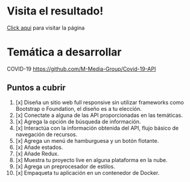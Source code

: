 # Visita el resultado!

[Click aqui](https://covid-app-status.vercel.app/) para visitar la página

# Temática a desarrollar
COVID-19
https://github.com/M-Media-Group/Covid-19-API


## Puntos a cubrir
1. [x] Diseña un sitio web full responsive sin utilizar frameworks como Bootstrap o Foundation, el diseño es a tu elección.
2. [x] Conectate a alguna de las API proporcionadas en las temáticas.
3. [x] Agrega la opción de búsqueda de información.
4. [x] Interactúa con la información obtenida del API, flujo básico de navegación de recursos.
5. [x] Agrega un menú de hamburguesa y un botón flotante.
6. [x] Añade estados.
7. [x] Añade Redux.
8. [x] Muestra tu proyecto live en alguna plataforma en la nube.
9. [x] Agrega un preprocesador de estilos.
10. [x] Empaqueta tu aplicación en un contenedor de Docker.